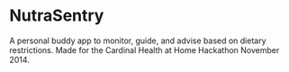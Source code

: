 NutraSentry
===========

A personal buddy app to monitor, guide, and advise based on dietary restrictions. Made for the Cardinal Health at Home Hackathon November 2014. 
